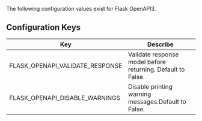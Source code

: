 The following configuration values exist for Flask OpenAPI3.

## Configuration Keys

| Key                             | Describe                                                    |
|---------------------------------|-------------------------------------------------------------|
| FLASK_OPENAPI_VALIDATE_RESPONSE | Validate response model before returning. Default to False. |
| FLASK_OPENAPI_DISABLE_WARNINGS  | Disable printing warning messages.Default to False.         |
